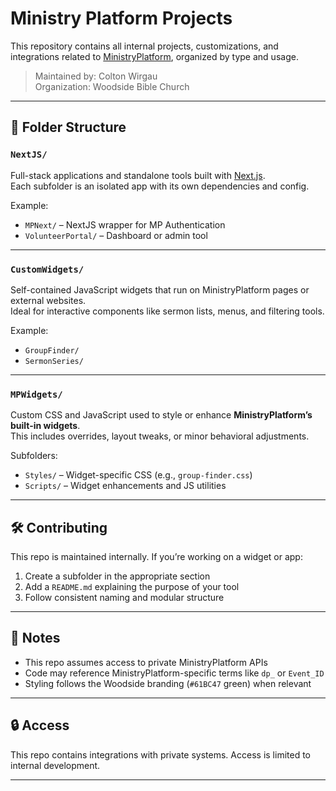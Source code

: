 # Ministry Platform Projects

This repository contains all internal projects, customizations, and integrations related to [MinistryPlatform](https://ministryplatform.com/), organized by type and usage.

> Maintained by: Colton Wirgau  
> Organization: Woodside Bible Church

---

## 📂 Folder Structure

### `NextJS/`
Full-stack applications and standalone tools built with [Next.js](https://nextjs.org/).  
Each subfolder is an isolated app with its own dependencies and config.

Example:
- `MPNext/` – NextJS wrapper for MP Authentication
- `VolunteerPortal/` – Dashboard or admin tool

---

### `CustomWidgets/`
Self-contained JavaScript widgets that run on MinistryPlatform pages or external websites.  
Ideal for interactive components like sermon lists, menus, and filtering tools.

Example:
- `GroupFinder/`
- `SermonSeries/`

---

### `MPWidgets/`
Custom CSS and JavaScript used to style or enhance **MinistryPlatform’s built-in widgets**.  
This includes overrides, layout tweaks, or minor behavioral adjustments.

Subfolders:
- `Styles/` – Widget-specific CSS (e.g., `group-finder.css`)
- `Scripts/` – Widget enhancements and JS utilities

---

## 🛠️ Contributing

This repo is maintained internally. If you’re working on a widget or app:
1. Create a subfolder in the appropriate section
2. Add a `README.md` explaining the purpose of your tool
3. Follow consistent naming and modular structure

---

## 📌 Notes

- This repo assumes access to private MinistryPlatform APIs
- Code may reference MinistryPlatform-specific terms like `dp_` or `Event_ID`
- Styling follows the Woodside branding (`#61BC47` green) when relevant

---

## 🔒 Access

This repo contains integrations with private systems. Access is limited to internal development.

---
